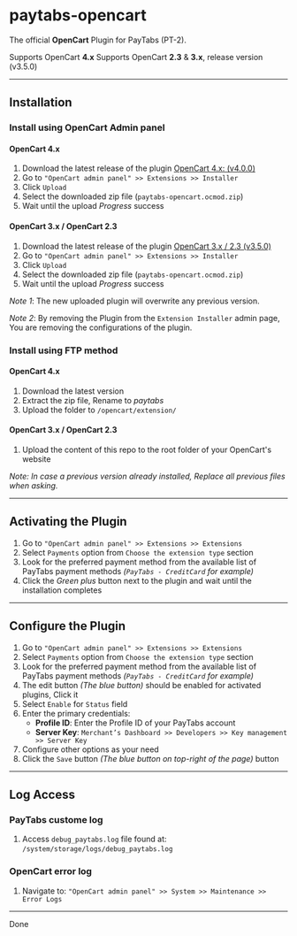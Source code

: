 # paytabs-opencart

The official **OpenCart** Plugin for PayTabs (PT-2).

Supports OpenCart **4.x**
Supports OpenCart **2.3** & **3.x**, release version (v3.5.0)

- - -

## Installation

### Install using OpenCart Admin panel

#### OpenCart 4.x

1. Download the latest release of the plugin [OpenCart 4.x: (v4.0.0)](https://github.com/paytabscom/paytabs-opencart/releases/download/4.0.0/paytabs.ocmod.zip)
2. Go to `"OpenCart admin panel" >> Extensions >> Installer`
3. Click `Upload`
4. Select the downloaded zip file (`paytabs-opencart.ocmod.zip`)
5. Wait until the upload *Progress* success

#### OpenCart 3.x / OpenCart 2.3

1. Download the latest release of the plugin [OpenCart 3.x / 2.3 (v3.5.0)](https://github.com/paytabscom/paytabs-opencart/releases/download/3.5.0/paytabs-opencart.ocmod.zip)
2. Go to `"OpenCart admin panel" >> Extensions >> Installer`
3. Click `Upload`
4. Select the downloaded zip file (`paytabs-opencart.ocmod.zip`)
5. Wait until the upload *Progress* success

*Note 1*: The new uploaded plugin will overwrite any previous version.

*Note 2*: By removing the Plugin from the `Extension Installer` admin page, You are removing the configurations of the plugin.

### Install using FTP method

#### OpenCart 4.x

1. Download the latest version
2. Extract the zip file, Rename to *paytabs*
3. Upload the folder to `/opencart/extension/`

#### OpenCart 3.x / OpenCart 2.3

1. Upload the content of this repo to the root folder of your OpenCart's website

*Note: In case a previous version already installed, Replace all previous files when asking.*

- - -

## Activating the Plugin

1. Go to `"OpenCart admin panel" >> Extensions >> Extensions`
2. Select `Payments` option from `Choose the extension type` section
3. Look for the preferred payment method from the available list of PayTabs payment methods *(`PayTabs - CreditCard` for example)*
4. Click the *Green plus* button next to the plugin and wait until the installation completes

- - -

## Configure the Plugin

1. Go to `"OpenCart admin panel" >> Extensions >> Extensions`
2. Select `Payments` option from `Choose the extension type` section
3. Look for the preferred payment method from the available list of PayTabs payment methods *(`PayTabs - CreditCard` for example)*
4. The edit button *(The blue button)* should be enabled for activated plugins, Click it
5. Select `Enable` for `Status` field
6. Enter the primary credentials:
   - **Profile ID**: Enter the Profile ID of your PayTabs account
   - **Server Key**: `Merchant’s Dashboard >> Developers >> Key management >> Server Key`
7. Configure other options as your need
8. Click the `Save` button *(The blue button on top-right of the page)* button

- - -

## Log Access

### PayTabs custome log

1. Access `debug_paytabs.log` file found at: `/system/storage/logs/debug_paytabs.log`

### OpenCart error log

1. Navigate to: `"OpenCart admin panel" >> System >> Maintenance >> Error Logs`

- - -

Done
